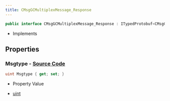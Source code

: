 ```yaml
---
title: CMsgGCMultiplexMessage_Response
---
```


```csharp
public interface CMsgGCMultiplexMessage_Response : ITypedProtobuf<CMsgGCMultiplexMessage_Response>, INativeHandle
```

- Implements

## Properties

### **Msgtype** - [Source Code](https://github.com/swiftly-solution/swiftlys2/blob/main/managed/src/SwiftlyS2.Generated/Protobufs/Interfaces/CMsgGCMultiplexMessage_Response.cs#L13)

```csharp
uint Msgtype { get; set; }
```

- Property Value

- [uint](https://learn.microsoft.com/dotnet/api/system.uint32)

